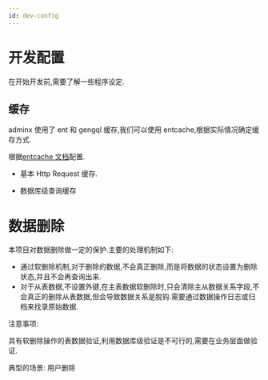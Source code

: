 ```yaml
---
id: dev-config
---
```


# 开发配置

在开始开发前,需要了解一些程序设定.

## 缓存

adminx 使用了 ent 和 gengql 缓存,我们可以使用 entcache,根据实际情况确定缓存方式.

根据[entcache 文档](ariga.io/entcache)配置.

- 基本 Http Request 缓存.

- 数据库级查询缓存

# 数据删除

本项目对数据删除做一定的保护.主要的处理机制如下:

- 通过软删除机制,对于删除的数据,不会真正删除,而是将数据的状态设置为删除状态,并且不会再查询出来.
- 对于从表数据,不设置外键,在主表数据软删除时,只会清除主从数据关系字段,不会真正的删除从表数据,但会导致数据关系是脱钩.需要通过数据操作日志或归档来找录原始数据.

注意事项:

具有软删除操作的表数据验证,利用数据库级验证是不可行的,需要在业务层面做验证.

典型的场景: 用户删除

